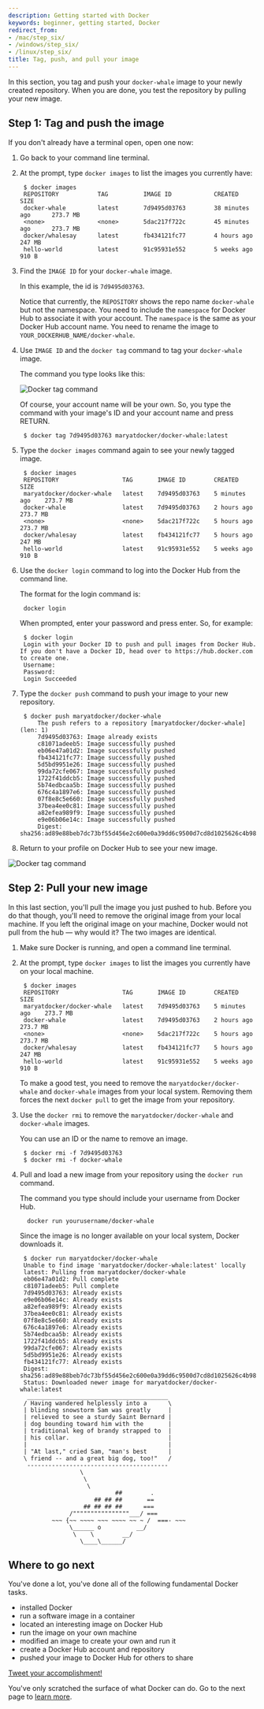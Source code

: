 ```yaml
---
description: Getting started with Docker
keywords: beginner, getting started, Docker
redirect_from:
- /mac/step_six/
- /windows/step_six/
- /linux/step_six/
title: Tag, push, and pull your image
---
```


In this section, you tag and push your `docker-whale` image to your newly
created repository. When you are done, you test the repository by pulling your
new image.

## Step 1: Tag and push the image

If you don't already have a terminal open, open one now:

1. Go back to your command line terminal.

2. At the prompt, type `docker images` to list the images you currently have:

        $ docker images
        REPOSITORY           TAG          IMAGE ID            CREATED             SIZE
        docker-whale         latest       7d9495d03763        38 minutes ago      273.7 MB
        <none>               <none>       5dac217f722c        45 minutes ago      273.7 MB
        docker/whalesay      latest       fb434121fc77        4 hours ago         247 MB
        hello-world          latest       91c95931e552        5 weeks ago         910 B

5. Find the `IMAGE ID` for your `docker-whale` image.

  	 In this example, the id is `7d9495d03763`.

     Notice that currently, the `REPOSITORY` shows the repo name `docker-whale`
     but not the namespace. You need to include the `namespace` for Docker Hub to
     associate it with your account. The `namespace` is the same as your Docker
     Hub account name. You need to rename the image to
     `YOUR_DOCKERHUB_NAME/docker-whale`.

6. Use `IMAGE ID` and the `docker tag` command to tag your `docker-whale` image.

    The command you type looks like this:

    ![Docker tag command](tutimg/tagger.png)

    Of course, your account name will be your own. So, you type the command with
    your image's ID and your account name and press RETURN.

		$ docker tag 7d9495d03763 maryatdocker/docker-whale:latest

7. Type the `docker images` command again to see your newly tagged image.

        $ docker images
        REPOSITORY                  TAG       IMAGE ID        CREATED          SIZE
        maryatdocker/docker-whale   latest    7d9495d03763    5 minutes ago    273.7 MB
        docker-whale                latest    7d9495d03763    2 hours ago      273.7 MB
        <none>                      <none>    5dac217f722c    5 hours ago      273.7 MB
        docker/whalesay             latest    fb434121fc77    5 hours ago      247 MB
        hello-world                 latest    91c95931e552    5 weeks ago      910 B

8. Use the `docker login` command to log into the Docker Hub from the command line.

    The format for the login command is:

        docker login

    When prompted, enter your password and press enter. So, for example:

        $ docker login
        Login with your Docker ID to push and pull images from Docker Hub. If you don't have a Docker ID, head over to https://hub.docker.com to create one.
        Username:
        Password:
        Login Succeeded

9. Type the `docker push` command to push your image to your new repository.

		$ docker push maryatdocker/docker-whale
			The push refers to a repository [maryatdocker/docker-whale] (len: 1)
			7d9495d03763: Image already exists
			c81071adeeb5: Image successfully pushed
			eb06e47a01d2: Image successfully pushed
			fb434121fc77: Image successfully pushed
			5d5bd9951e26: Image successfully pushed
			99da72cfe067: Image successfully pushed
			1722f41ddcb5: Image successfully pushed
			5b74edbcaa5b: Image successfully pushed
			676c4a1897e6: Image successfully pushed
			07f8e8c5e660: Image successfully pushed
			37bea4ee0c81: Image successfully pushed
			a82efea989f9: Image successfully pushed
			e9e06b06e14c: Image successfully pushed
			Digest: sha256:ad89e88beb7dc73bf55d456e2c600e0a39dd6c9500d7cd8d1025626c4b985011

10. Return to your profile on Docker Hub to see your new image.

  ![Docker tag command](tutimg/new_image.png)

## Step 2: Pull your new image

In this last section, you'll pull the image you just pushed to hub. Before you
do that though, you'll need to remove the original image from your local
machine. If you left the original image on your machine, Docker would not pull
from the hub &mdash; why would it? The two images are identical.

1. Make sure Docker is running, and open a command line terminal.

2. At the prompt, type `docker images` to list the images you currently have on your local machine.

		$ docker images
		REPOSITORY                  TAG       IMAGE ID        CREATED          SIZE
		maryatdocker/docker-whale   latest    7d9495d03763    5 minutes ago    273.7 MB
		docker-whale                latest    7d9495d03763    2 hours ago      273.7 MB
		<none>                      <none>    5dac217f722c    5 hours ago      273.7 MB
		docker/whalesay             latest    fb434121fc77    5 hours ago      247 MB
		hello-world                 latest    91c95931e552    5 weeks ago      910 B

    To make a good test, you need to remove the `maryatdocker/docker-whale` and
   `docker-whale` images from your local system. Removing them forces the next
   `docker pull` to get the image from your repository.

3. Use the `docker rmi` to remove the `maryatdocker/docker-whale` and `docker-whale`
images.

	You can use an ID or the name to remove an image.

		$ docker rmi -f 7d9495d03763
		$ docker rmi -f docker-whale

4. Pull and load a new image from your repository using the `docker run` command.

    The command you type should include your username from Docker Hub.

         docker run yourusername/docker-whale

	Since the image is no longer available on your local system, Docker downloads it.

		$ docker run maryatdocker/docker-whale
		Unable to find image 'maryatdocker/docker-whale:latest' locally
		latest: Pulling from maryatdocker/docker-whale
		eb06e47a01d2: Pull complete
		c81071adeeb5: Pull complete
		7d9495d03763: Already exists
		e9e06b06e14c: Already exists
		a82efea989f9: Already exists
		37bea4ee0c81: Already exists
		07f8e8c5e660: Already exists
		676c4a1897e6: Already exists
		5b74edbcaa5b: Already exists
		1722f41ddcb5: Already exists
		99da72cfe067: Already exists
		5d5bd9951e26: Already exists
		fb434121fc77: Already exists
		Digest: sha256:ad89e88beb7dc73bf55d456e2c600e0a39dd6c9500d7cd8d1025626c4b985011
		Status: Downloaded newer image for maryatdocker/docker-whale:latest
         ________________________________________
        / Having wandered helplessly into a      \
        | blinding snowstorm Sam was greatly     |
        | relieved to see a sturdy Saint Bernard |
        | dog bounding toward him with the       |
        | traditional keg of brandy strapped to  |
        | his collar.                            |
        |                                        |
        | "At last," cried Sam, "man's best      |
        \ friend -- and a great big dog, too!"   /
         ----------------------------------------
                        \
                         \
                          \
                                  ##        .
                            ## ## ##       ==
                         ## ## ## ##      ===
                     /""""""""""""""""___/ ===
                ~~~ {~~ ~~~~ ~~~ ~~~~ ~~ ~ /  ===- ~~~
                     \______ o          __/
                      \    \        __/
                        \____\______/

## Where to go next

You've done a lot, you've done all of the following fundamental Docker tasks.

* installed Docker
* run a software image in a container
* located an interesting image on Docker Hub
* run the image on your own machine
* modified an image to create your own and run it
* create a Docker Hub account and repository
* pushed your image to Docker Hub for others to share

<a href="https://twitter.com/intent/tweet?button_hashtag=dockerdocs&text=Just%20ran%20a%20container%20with%20an%20image%20I%20built.%20Find%20it%20on%20%23dockerhub.%20Build%20your%20own%3A%20http%3A%2F%2Fgoo.gl%2FMUi7cA" class="twitter-hashtag-button" data-size="large" data-related="docker" target="_blank">Tweet your accomplishment!</a>
<script>!function(d,s,id){var js,fjs=d.getElementsByTagName(s)[0],p=/^http:/.test(d.location)?'http':'https';if(!d.getElementById(id)){js=d.createElement(s);js.id=id;js.src=p+'://platform.twitter.com/widgets.js';fjs.parentNode.insertBefore(js,fjs);}}(document, 'script', 'twitter-wjs');</script>

You've only scratched the surface of what Docker can do. Go to the next page to [learn more](last_page.md).


&nbsp;
